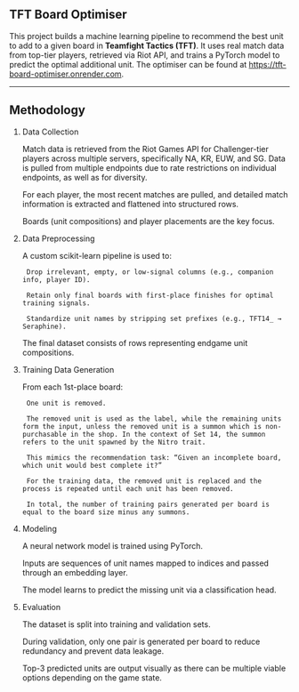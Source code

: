 ## TFT Board Optimiser

This project builds a machine learning pipeline to recommend the best unit to add to a given board in **Teamfight Tactics (TFT)**. It uses real match data from top-tier players, retrieved via Riot API, and trains a PyTorch model to predict the optimal additional unit. The optimiser can be found at https://tft-board-optimiser.onrender.com.

---

## Methodology

1. Data Collection

    Match data is retrieved from the Riot Games API for Challenger-tier players across multiple servers, specifically NA, KR, EUW, and SG. Data is pulled from multiple endpoints due to rate restrictions on individual endpoints, as well as for diversity.

    For each player, the most recent matches are pulled, and detailed match information is extracted and flattened into structured rows.

    Boards (unit compositions) and player placements are the key focus.

2. Data Preprocessing

    A custom scikit-learn pipeline is used to:

        Drop irrelevant, empty, or low-signal columns (e.g., companion info, player ID).

        Retain only final boards with first-place finishes for optimal training signals.

        Standardize unit names by stripping set prefixes (e.g., TFT14_ → Seraphine).

    The final dataset consists of rows representing endgame unit compositions.

3. Training Data Generation

    From each 1st-place board:

        One unit is removed. 

        The removed unit is used as the label, while the remaining units form the input, unless the removed unit is a summon which is non-purchasable in the shop. In the context of Set 14, the summon refers to the unit spawned by the Nitro trait.

        This mimics the recommendation task: “Given an incomplete board, which unit would best complete it?”

        For the training data, the removed unit is replaced and the process is repeated until each unit has been removed.

        In total, the number of training pairs generated per board is equal to the board size minus any summons.

5. Modeling

    A neural network model is trained using PyTorch.

    Inputs are sequences of unit names mapped to indices and passed through an embedding layer.

    The model learns to predict the missing unit via a classification head.

6. Evaluation

    The dataset is split into training and validation sets.

    During validation, only one pair is generated per board to reduce redundancy and prevent data leakage.

    Top-3 predicted units are output visually as there can be multiple viable options depending on the game state.